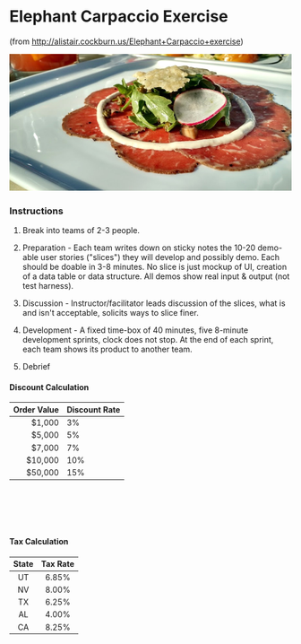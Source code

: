 # Elephant Carpaccio Exercise
(from http://alistair.cockburn.us/Elephant+Carpaccio+exercise)

![Carpaccio](media/carpaccio.jpg)

### Instructions

1. Break into teams of 2-3 people.

2. Preparation - Each team writes down on sticky notes the 10-20 demo-able user stories ("slices") they will develop and possibly demo. Each should be doable in 3-8 minutes. No slice is just mockup of UI, creation of a data table or data structure. All demos show real input & output (not test harness).

3. Discussion - Instructor/facilitator leads discussion of the slices, what is and isn't acceptable, solicits ways to slice finer.

4. Development - A fixed time-box of 40 minutes, five 8-minute development sprints, clock does not stop. At the end of each sprint, each team shows its product to another team.

5.	Debrief


#### Discount Calculation
|Order Value | Discount Rate |
|     ---:   | :---          |
|  $1,000    | 3%            |
|  $5,000    | 5%            |
|  $7,000    | 7%            |
| $10,000    | 10%           |
| $50,000    | 15%           |

<br/>
<br/>
<br/>
<br/>

#### Tax Calculation
|State | Tax Rate|
| :---: | :---: |
|UT|6.85%|
|NV|8.00%|
|TX|6.25%|
|AL|4.00%|
|CA|8.25%|
